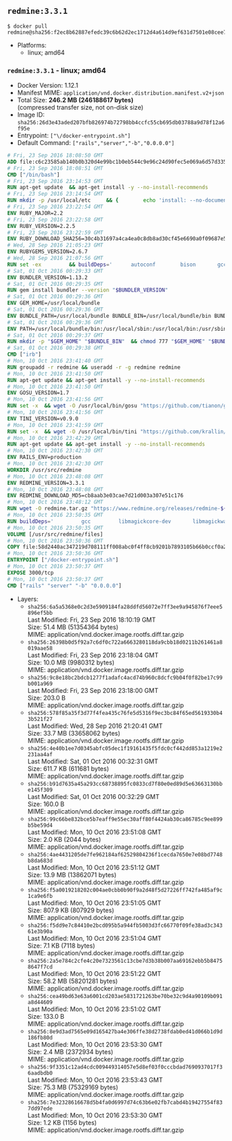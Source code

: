 ## `redmine:3.3.1`

```console
$ docker pull redmine@sha256:f2ec8b62887efedc39c6b62d2ec1712d4a614d9ef631d7501e08cee7e2181953
```

-	Platforms:
	-	linux; amd64

### `redmine:3.3.1` - linux; amd64

-	Docker Version: 1.12.1
-	Manifest MIME: `application/vnd.docker.distribution.manifest.v2+json`
-	Total Size: **246.2 MB (246188617 bytes)**  
	(compressed transfer size, not on-disk size)
-	Image ID: `sha256:26d3e43aded207bfb826974b72798bb4ccfc55cb695db03788a9d78f12a6f95e`
-	Entrypoint: `["\/docker-entrypoint.sh"]`
-	Default Command: `["rails","server","-b","0.0.0.0"]`

```dockerfile
# Fri, 23 Sep 2016 18:08:50 GMT
ADD file:c6c23585ab140b0b320d4e99bc1b0eb544c9e96c24d90fec5e069a6d57d335ca in / 
# Fri, 23 Sep 2016 18:08:51 GMT
CMD ["/bin/bash"]
# Fri, 23 Sep 2016 23:14:53 GMT
RUN apt-get update 	&& apt-get install -y --no-install-recommends 		bzip2 		ca-certificates 		libffi-dev 		libgdbm3 		libssl-dev 		libyaml-dev 		procps 		zlib1g-dev 	&& rm -rf /var/lib/apt/lists/*
# Fri, 23 Sep 2016 23:14:54 GMT
RUN mkdir -p /usr/local/etc 	&& { 		echo 'install: --no-document'; 		echo 'update: --no-document'; 	} >> /usr/local/etc/gemrc
# Fri, 23 Sep 2016 23:22:54 GMT
ENV RUBY_MAJOR=2.2
# Fri, 23 Sep 2016 23:22:58 GMT
ENV RUBY_VERSION=2.2.5
# Fri, 23 Sep 2016 23:22:59 GMT
ENV RUBY_DOWNLOAD_SHA256=30c4b31697a4ca4ea0c8db8ad30cf45e6690a0f09687e5d483c933c03ca335e3
# Wed, 28 Sep 2016 21:05:23 GMT
ENV RUBYGEMS_VERSION=2.6.7
# Wed, 28 Sep 2016 21:07:56 GMT
RUN set -ex 		&& buildDeps=' 		autoconf 		bison 		gcc 		libbz2-dev 		libgdbm-dev 		libglib2.0-dev 		libncurses-dev 		libreadline-dev 		libxml2-dev 		libxslt-dev 		make 		ruby 		wget 	' 	&& apt-get update 	&& apt-get install -y --no-install-recommends $buildDeps 	&& rm -rf /var/lib/apt/lists/* 		&& wget -O ruby.tar.gz "https://cache.ruby-lang.org/pub/ruby/$RUBY_MAJOR/ruby-$RUBY_VERSION.tar.gz" 	&& echo "$RUBY_DOWNLOAD_SHA256 *ruby.tar.gz" | sha256sum -c - 		&& mkdir -p /usr/src/ruby 	&& tar -xzf ruby.tar.gz -C /usr/src/ruby --strip-components=1 	&& rm ruby.tar.gz 		&& cd /usr/src/ruby 		&& { 		echo '#define ENABLE_PATH_CHECK 0'; 		echo; 		cat file.c; 	} > file.c.new 	&& mv file.c.new file.c 		&& autoconf 	&& ./configure --disable-install-doc 	&& make -j"$(nproc)" 	&& make install 		&& apt-get purge -y --auto-remove $buildDeps 	&& cd / 	&& rm -r /usr/src/ruby 		&& gem update --system "$RUBYGEMS_VERSION"
# Sat, 01 Oct 2016 00:29:33 GMT
ENV BUNDLER_VERSION=1.13.2
# Sat, 01 Oct 2016 00:29:35 GMT
RUN gem install bundler --version "$BUNDLER_VERSION"
# Sat, 01 Oct 2016 00:29:36 GMT
ENV GEM_HOME=/usr/local/bundle
# Sat, 01 Oct 2016 00:29:36 GMT
ENV BUNDLE_PATH=/usr/local/bundle BUNDLE_BIN=/usr/local/bundle/bin BUNDLE_SILENCE_ROOT_WARNING=1 BUNDLE_APP_CONFIG=/usr/local/bundle
# Sat, 01 Oct 2016 00:29:36 GMT
ENV PATH=/usr/local/bundle/bin:/usr/local/sbin:/usr/local/bin:/usr/sbin:/usr/bin:/sbin:/bin
# Sat, 01 Oct 2016 00:29:37 GMT
RUN mkdir -p "$GEM_HOME" "$BUNDLE_BIN" 	&& chmod 777 "$GEM_HOME" "$BUNDLE_BIN"
# Sat, 01 Oct 2016 00:29:38 GMT
CMD ["irb"]
# Mon, 10 Oct 2016 23:41:40 GMT
RUN groupadd -r redmine && useradd -r -g redmine redmine
# Mon, 10 Oct 2016 23:41:50 GMT
RUN apt-get update && apt-get install -y --no-install-recommends 		ca-certificates 		wget 	&& rm -rf /var/lib/apt/lists/*
# Mon, 10 Oct 2016 23:41:50 GMT
ENV GOSU_VERSION=1.7
# Mon, 10 Oct 2016 23:41:56 GMT
RUN set -x 	&& wget -O /usr/local/bin/gosu "https://github.com/tianon/gosu/releases/download/$GOSU_VERSION/gosu-$(dpkg --print-architecture)" 	&& wget -O /usr/local/bin/gosu.asc "https://github.com/tianon/gosu/releases/download/$GOSU_VERSION/gosu-$(dpkg --print-architecture).asc" 	&& export GNUPGHOME="$(mktemp -d)" 	&& gpg --keyserver ha.pool.sks-keyservers.net --recv-keys B42F6819007F00F88E364FD4036A9C25BF357DD4 	&& gpg --batch --verify /usr/local/bin/gosu.asc /usr/local/bin/gosu 	&& rm -r "$GNUPGHOME" /usr/local/bin/gosu.asc 	&& chmod +x /usr/local/bin/gosu 	&& gosu nobody true
# Mon, 10 Oct 2016 23:41:56 GMT
ENV TINI_VERSION=v0.9.0
# Mon, 10 Oct 2016 23:41:59 GMT
RUN set -x 	&& wget -O /usr/local/bin/tini "https://github.com/krallin/tini/releases/download/$TINI_VERSION/tini" 	&& wget -O /usr/local/bin/tini.asc "https://github.com/krallin/tini/releases/download/$TINI_VERSION/tini.asc" 	&& export GNUPGHOME="$(mktemp -d)" 	&& gpg --keyserver ha.pool.sks-keyservers.net --recv-keys 6380DC428747F6C393FEACA59A84159D7001A4E5 	&& gpg --batch --verify /usr/local/bin/tini.asc /usr/local/bin/tini 	&& rm -r "$GNUPGHOME" /usr/local/bin/tini.asc 	&& chmod +x /usr/local/bin/tini 	&& tini -h
# Mon, 10 Oct 2016 23:42:29 GMT
RUN apt-get update && apt-get install -y --no-install-recommends 		imagemagick 		libmysqlclient18 		libpq5 		libsqlite3-0 				bzr 		git 		mercurial 		openssh-client 		subversion 	&& rm -rf /var/lib/apt/lists/*
# Mon, 10 Oct 2016 23:42:30 GMT
ENV RAILS_ENV=production
# Mon, 10 Oct 2016 23:42:30 GMT
WORKDIR /usr/src/redmine
# Mon, 10 Oct 2016 23:48:08 GMT
ENV REDMINE_VERSION=3.3.1
# Mon, 10 Oct 2016 23:48:08 GMT
ENV REDMINE_DOWNLOAD_MD5=cb8aab3e03cae7d21d003a307e51c176
# Mon, 10 Oct 2016 23:48:12 GMT
RUN wget -O redmine.tar.gz "https://www.redmine.org/releases/redmine-${REDMINE_VERSION}.tar.gz" 	&& echo "$REDMINE_DOWNLOAD_MD5 redmine.tar.gz" | md5sum -c - 	&& tar -xvf redmine.tar.gz --strip-components=1 	&& rm redmine.tar.gz files/delete.me log/delete.me 	&& mkdir -p tmp/pdf public/plugin_assets 	&& chown -R redmine:redmine ./
# Mon, 10 Oct 2016 23:50:35 GMT
RUN buildDeps=' 		gcc 		libmagickcore-dev 		libmagickwand-dev 		libmysqlclient-dev 		libpq-dev 		libsqlite3-dev 		make 		patch 	' 	&& set -ex 	&& apt-get update && apt-get install -y $buildDeps --no-install-recommends 	&& rm -rf /var/lib/apt/lists/* 	&& bundle install --without development test 	&& for adapter in mysql2 postgresql sqlite3; do 		echo "$RAILS_ENV:" > ./config/database.yml; 		echo "  adapter: $adapter" >> ./config/database.yml; 		bundle install --without development test; 	done 	&& rm ./config/database.yml 	&& apt-get purge -y --auto-remove $buildDeps
# Mon, 10 Oct 2016 23:50:35 GMT
VOLUME [/usr/src/redmine/files]
# Mon, 10 Oct 2016 23:50:36 GMT
COPY file:58d2440ac347219d708111ff008abc0f4ff8cb9201b7893105b66b0ccf0a2521 in / 
# Mon, 10 Oct 2016 23:50:36 GMT
ENTRYPOINT ["/docker-entrypoint.sh"]
# Mon, 10 Oct 2016 23:50:37 GMT
EXPOSE 3000/tcp
# Mon, 10 Oct 2016 23:50:37 GMT
CMD ["rails" "server" "-b" "0.0.0.0"]
```

-	Layers:
	-	`sha256:6a5a5368e0c2d3e5909184fa28ddfd56072e7ff3ee9a945876f7eee5896ef5bb`  
		Last Modified: Fri, 23 Sep 2016 18:10:19 GMT  
		Size: 51.4 MB (51354364 bytes)  
		MIME: application/vnd.docker.image.rootfs.diff.tar.gzip
	-	`sha256:26398b0d5f92a7c6df0c722a6663280118da9cbb18d0211b261461a8019aae58`  
		Last Modified: Fri, 23 Sep 2016 23:18:04 GMT  
		Size: 10.0 MB (9980312 bytes)  
		MIME: application/vnd.docker.image.rootfs.diff.tar.gzip
	-	`sha256:9c8e18bc2bdcb1277f1adafc4acd74b960c8dcfc9b04f0f82be17c99b001a969`  
		Last Modified: Fri, 23 Sep 2016 23:18:00 GMT  
		Size: 203.0 B  
		MIME: application/vnd.docker.image.rootfs.diff.tar.gzip
	-	`sha256:578f85a35f3d77f4fea435c76fe5d5316f9ec3bc84f65ed5619330b43b521f27`  
		Last Modified: Wed, 28 Sep 2016 21:20:41 GMT  
		Size: 33.7 MB (33658062 bytes)  
		MIME: application/vnd.docker.image.rootfs.diff.tar.gzip
	-	`sha256:4e40b1ee7d0345abfc05dec1f19161435f5fdc0cf442dd853a1219e2231aa4af`  
		Last Modified: Sat, 01 Oct 2016 00:32:31 GMT  
		Size: 611.7 KB (611681 bytes)  
		MIME: application/vnd.docker.image.rootfs.diff.tar.gzip
	-	`sha256:b91d7635a45a293cc68738895fc0833cd7f80e0ed89d5e63663130bbe145f309`  
		Last Modified: Sat, 01 Oct 2016 00:32:29 GMT  
		Size: 160.0 B  
		MIME: application/vnd.docker.image.rootfs.diff.tar.gzip
	-	`sha256:99c66be832bce5b7eaff9e55ec30aff80f4424ab30ca86785c9ee899b5be59d4`  
		Last Modified: Mon, 10 Oct 2016 23:51:08 GMT  
		Size: 2.0 KB (2044 bytes)  
		MIME: application/vnd.docker.image.rootfs.diff.tar.gzip
	-	`sha256:4ae4431205de7fe962184af62529804236f1cecda7650e7e08bd7748b8da683d`  
		Last Modified: Mon, 10 Oct 2016 23:51:12 GMT  
		Size: 13.9 MB (13862071 bytes)  
		MIME: application/vnd.docker.image.rootfs.diff.tar.gzip
	-	`sha256:f5a0019218202c004ae0cbb0b90f9a2d48f5d27226ff742fa485af9c1ca9e6fb`  
		Last Modified: Mon, 10 Oct 2016 23:51:05 GMT  
		Size: 807.9 KB (807929 bytes)  
		MIME: application/vnd.docker.image.rootfs.diff.tar.gzip
	-	`sha256:f5dd9e7c84410e2bcd095b5a944fb5003d3fc66770f09fe38ad3c34361e3b90a`  
		Last Modified: Mon, 10 Oct 2016 23:51:04 GMT  
		Size: 7.1 KB (7118 bytes)  
		MIME: application/vnd.docker.image.rootfs.diff.tar.gzip
	-	`sha256:2a5e784c2cfe4c20e7323561c13cbe7d3b38b007aa69162ebb5b84758647f7cd`  
		Last Modified: Mon, 10 Oct 2016 23:51:22 GMT  
		Size: 58.2 MB (58201281 bytes)  
		MIME: application/vnd.docker.image.rootfs.diff.tar.gzip
	-	`sha256:cea49bd63e63a6001cd203ae5831721263be70be32c9d4a90109b091a8d44609`  
		Last Modified: Mon, 10 Oct 2016 23:51:02 GMT  
		Size: 133.0 B  
		MIME: application/vnd.docker.image.rootfs.diff.tar.gzip
	-	`sha256:8e9d3ad7565e09d165427ba4e306ffe38d2738fdab0ed41d066b1d9d186fb80d`  
		Last Modified: Mon, 10 Oct 2016 23:53:30 GMT  
		Size: 2.4 MB (2372934 bytes)  
		MIME: application/vnd.docker.image.rootfs.diff.tar.gzip
	-	`sha256:9f3351c12ad4cdc009449314057e5d8ef03f0cccbdad7690937017f36aadbdb0`  
		Last Modified: Mon, 10 Oct 2016 23:53:43 GMT  
		Size: 75.3 MB (75329169 bytes)  
		MIME: application/vnd.docker.image.rootfs.diff.tar.gzip
	-	`sha256:7e32328616678d5b4fa0d6997d74c63b6e02fb7cabd4b19427554f837dd97ede`  
		Last Modified: Mon, 10 Oct 2016 23:53:30 GMT  
		Size: 1.2 KB (1156 bytes)  
		MIME: application/vnd.docker.image.rootfs.diff.tar.gzip

